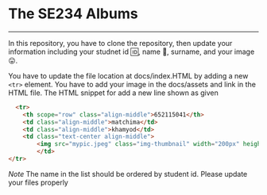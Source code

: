 # The SE234 Albums
---
In this repository,  you have to clone the repository, then update your information including your studnet id :id:, name :name_badge:, surname, and your image :stuck_out_tongue:.
 
You have to update the file location at docs/index.HTML by adding a new  `<tr>` element. You have to add your image in the docs/assets and link in the HTML file. The HTML snippet for add a new line shown as given


```html
  <tr>
    <th scope="row" class="align-middle">652115041</th>
    <td class="align-middle">matchima</td>
    <td class="align-middle">khamyod</td>
    <td class="text-center align-middle">
        <img src="mypic.jpeg" class="img-thumbnail" width="200px" height="200px" alt="Me">
        </td>
</tr>
```

*Note*
    The name in the list should be ordered by student id. Please update your files properly

